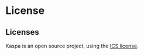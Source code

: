 # License

## Licenses

Kaspa is an open source project, using the [ICS license](https://en.wikipedia.org/wiki/ISC_license).

